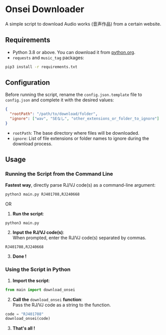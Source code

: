# Onsei Downloader
A simple script to download Audio works (音声作品) from a certain website.

## Requirements
- Python 3.8 or above. You can download it from [python.org](https://www.python.org/).
- `requests` and `music_tag` packages:
```bash
pip3 install -r requirements.txt
```

## Configuration
Before running the script, rename the `config.json.template` file to `config.json` and complete it with the desired values:
```json
{
  "rootPath": "/path/to/download/folder",
  "ignore": ["wav", "SEなし", "other_extensions_or_folder_to_ignore"]
}

```
- `rootPath`: The base directory where files will be downloaded.
- `ignore`: List of file extensions or folder names to ignore during the download process.

## Usage
### Running the Script from the Command Line
**Fastest way**, directly parse RJ/VJ code(s) as a command-line argument:
```bash
python3 main.py RJ401708,RJ240668
```
OR
1. **Run the script**:
```bash
python3 main.py
```
2. **Input the RJ/VJ code(s)**:   
When prompted, enter the RJ/VJ code(s) separated by commas.
```
RJ401708,RJ240668
```
3. **Done !**
### Using the Script in Python
1. **Import the script**:
```python
from main import download_onsei
```
2. **Call the** `download_onsei` **function**:   
Pass the RJ/VJ code as a string to the function.
```python
code = "RJ401708"
download_onsei(code)
```
3. **That's all !**

